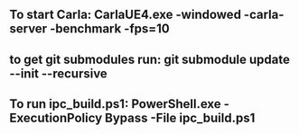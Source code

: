 ## To start Carla: CarlaUE4.exe -windowed -carla-server -benchmark -fps=10
## to get git submodules run: git submodule update --init --recursive
## To run ipc_build.ps1: PowerShell.exe -ExecutionPolicy Bypass -File ipc_build.ps1